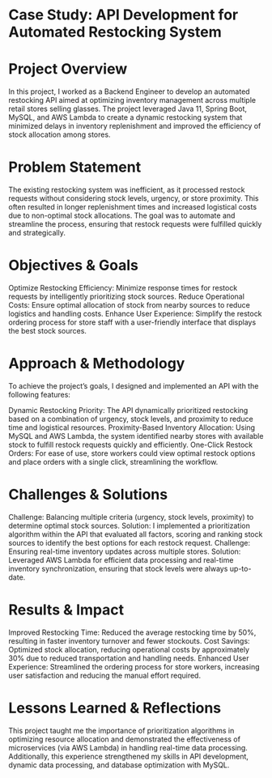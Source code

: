 # Case Study: API Development for Automated Restocking System
# Project Overview
In this project, I worked as a Backend Engineer to develop an automated restocking API aimed at optimizing inventory management across multiple retail stores selling glasses. The project leveraged Java 11, Spring Boot, MySQL, and AWS Lambda to create a dynamic restocking system that minimized delays in inventory replenishment and improved the efficiency of stock allocation among stores.

# Problem Statement
The existing restocking system was inefficient, as it processed restock requests without considering stock levels, urgency, or store proximity. This often resulted in longer replenishment times and increased logistical costs due to non-optimal stock allocations. The goal was to automate and streamline the process, ensuring that restock requests were fulfilled quickly and strategically.

# Objectives & Goals
Optimize Restocking Efficiency: Minimize response times for restock requests by intelligently prioritizing stock sources.
Reduce Operational Costs: Ensure optimal allocation of stock from nearby sources to reduce logistics and handling costs.
Enhance User Experience: Simplify the restock ordering process for store staff with a user-friendly interface that displays the best stock sources.
# Approach & Methodology
To achieve the project’s goals, I designed and implemented an API with the following features:

Dynamic Restocking Priority: The API dynamically prioritized restocking based on a combination of urgency, stock levels, and proximity to reduce time and logistical resources.
Proximity-Based Inventory Allocation: Using MySQL and AWS Lambda, the system identified nearby stores with available stock to fulfill restock requests quickly and efficiently.
One-Click Restock Orders: For ease of use, store workers could view optimal restock options and place orders with a single click, streamlining the workflow.
# Challenges & Solutions
Challenge: Balancing multiple criteria (urgency, stock levels, proximity) to determine optimal stock sources.
Solution: I implemented a prioritization algorithm within the API that evaluated all factors, scoring and ranking stock sources to identify the best options for each restock request.
Challenge: Ensuring real-time inventory updates across multiple stores.
Solution: Leveraged AWS Lambda for efficient data processing and real-time inventory synchronization, ensuring that stock levels were always up-to-date.
# Results & Impact
Improved Restocking Time: Reduced the average restocking time by 50%, resulting in faster inventory turnover and fewer stockouts.
Cost Savings: Optimized stock allocation, reducing operational costs by approximately 30% due to reduced transportation and handling needs.
Enhanced User Experience: Streamlined the ordering process for store workers, increasing user satisfaction and reducing the manual effort required.
# Lessons Learned & Reflections
This project taught me the importance of prioritization algorithms in optimizing resource allocation and demonstrated the effectiveness of microservices (via AWS Lambda) in handling real-time data processing. Additionally, this experience strengthened my skills in API development, dynamic data processing, and database optimization with MySQL.